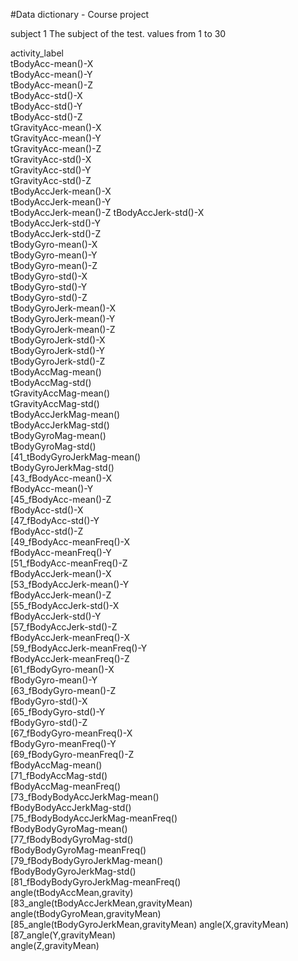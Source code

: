 #Data dictionary - Course project 

subject         1
    The subject of the test.
        values from 1 to 30

activity_label                
tBodyAcc-mean()-X                    
tBodyAcc-mean()-Y                   
tBodyAcc-mean()-Z                    
tBodyAcc-std()-X                    
tBodyAcc-std()-Y                     
tBodyAcc-std()-Z                    
tGravityAcc-mean()-X                 
tGravityAcc-mean()-Y                
tGravityAcc-mean()-Z                 
tGravityAcc-std()-X                 
tGravityAcc-std()-Y                  
tGravityAcc-std()-Z                 
tBodyAccJerk-mean()-X                
tBodyAccJerk-mean()-Y               
tBodyAccJerk-mean()-Z
tBodyAccJerk-std()-X                
tBodyAccJerk-std()-Y                 
tBodyAccJerk-std()-Z                
tBodyGyro-mean()-X                   
tBodyGyro-mean()-Y                  
tBodyGyro-mean()-Z                   
tBodyGyro-std()-X                   
tBodyGyro-std()-Y                    
tBodyGyro-std()-Z                   
tBodyGyroJerk-mean()-X               
tBodyGyroJerk-mean()-Y              
tBodyGyroJerk-mean()-Z               
tBodyGyroJerk-std()-X               
tBodyGyroJerk-std()-Y                
tBodyGyroJerk-std()-Z               
tBodyAccMag-mean()                   
tBodyAccMag-std()                   
tGravityAccMag-mean()                
tGravityAccMag-std()                
tBodyAccJerkMag-mean()               
tBodyAccJerkMag-std()               
tBodyGyroMag-mean()                  
tBodyGyroMag-std()                  
[41_tBodyGyroJerkMag-mean()              
tBodyGyroJerkMag-std()              
[43_fBodyAcc-mean()-X                    
fBodyAcc-mean()-Y                   
[45_fBodyAcc-mean()-Z                    
fBodyAcc-std()-X                    
[47_fBodyAcc-std()-Y                     
fBodyAcc-std()-Z                    
[49_fBodyAcc-meanFreq()-X                
fBodyAcc-meanFreq()-Y               
[51_fBodyAcc-meanFreq()-Z                
fBodyAccJerk-mean()-X               
[53_fBodyAccJerk-mean()-Y                
fBodyAccJerk-mean()-Z               
[55_fBodyAccJerk-std()-X                 
fBodyAccJerk-std()-Y                
[57_fBodyAccJerk-std()-Z                 
fBodyAccJerk-meanFreq()-X           
[59_fBodyAccJerk-meanFreq()-Y            
fBodyAccJerk-meanFreq()-Z           
[61_fBodyGyro-mean()-X                   
fBodyGyro-mean()-Y                  
[63_fBodyGyro-mean()-Z                   
fBodyGyro-std()-X                   
[65_fBodyGyro-std()-Y                    
fBodyGyro-std()-Z                   
[67_fBodyGyro-meanFreq()-X               
fBodyGyro-meanFreq()-Y              
[69_fBodyGyro-meanFreq()-Z               
fBodyAccMag-mean()                  
[71_fBodyAccMag-std()                    
fBodyAccMag-meanFreq()              
[73_fBodyBodyAccJerkMag-mean()           
fBodyBodyAccJerkMag-std()           
[75_fBodyBodyAccJerkMag-meanFreq()       
fBodyBodyGyroMag-mean()             
[77_fBodyBodyGyroMag-std()               
fBodyBodyGyroMag-meanFreq()         
[79_fBodyBodyGyroJerkMag-mean()          
fBodyBodyGyroJerkMag-std()          
[81_fBodyBodyGyroJerkMag-meanFreq()      
angle(tBodyAccMean,gravity)         
[83_angle(tBodyAccJerkMean,gravityMean) 
angle(tBodyGyroMean,gravityMean)    
[85_angle(tBodyGyroJerkMean,gravityMean) 
angle(X,gravityMean)                
[87_angle(Y,gravityMean)                 
angle(Z,gravityMean) 